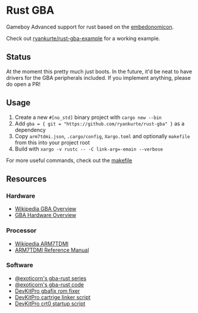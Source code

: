 # Rust GBA

Gameboy Advanced support for rust based on the [embedonomicon](https://japaric.github.io/embedonomicon/).

Check out [ryankurte/rust-gba-example](https://github.com/ryankurte/rust-gba-example) for a working example.

## Status

At the moment this pretty much just boots. In the future, it'd be neat to have drivers for the GBA peripherals included. If you implement anything, please do open a PR!

## Usage

1. Create a new `#[no_std]` binary project with `cargo new --bin`
2. Add `gba = { git = "https://github.com/ryankurte/rust-gba" }` as a dependency
3. Copy `arm7tdmi.json`, `.cargo/config`, `Xargo.toml` and optionally `makefile` from this into your project root
4. Build with `xargo -v rustc -- -C link-arg=-emain --verbose`

For more useful commands, check out the [makefile](https://github.com/ryankurte/rust-gba/blob/master/makefile)


## Resources

### Hardware
- [Wikipedia GBA Overview](https://en.wikipedia.org/wiki/Game_Boy_Advance)
- [GBA Hardware Overview](https://www.coranac.com/tonc/text/hardware.htm)

### Processor
- [Wikipedia ARM7TDMI](https://en.wikipedia.org/wiki/ARM7#ARM7TDMI)
- [ARM7TDMI Reference Manual](http://infocenter.arm.com/help/topic/com.arm.doc.ddi0210c/DDI0210B.pdf)

### Software
- [@exoticorn's gba-rust series](https://csclub.uwaterloo.ca/~tbelaire/blog/posts/gba-rust-1.html)
- [@exoticorn's gba-rust code](https://github.com/exoticorn/gba-rust)
- [DevKitPro gbafix rom fixer](https://github.com/devkitPro/gba-tools/blob/master/src/gbafix.c)
- [DevKitPro cartrige linker script](https://github.com/devkitPro/buildscripts/blob/master/dkarm-eabi/crtls/gba_cart.ld)
- [DevKitPro crt0 startup script](https://github.com/devkitPro/buildscripts/blob/master/dkarm-eabi/crtls/gba_crt0.s)




